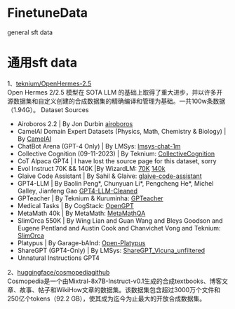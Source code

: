 # FinetuneData
general sft data

# 通用sft data
1、[teknium/OpenHermes-2.5](https://huggingface.co/datasets/teknium/OpenHermes-2.5)  
Open Hermes 2/2.5 模型在 SOTA LLM 的基础上取得了重大进步，并以许多开源数据集和自定义创建的合成数据集的精确编译和管理为基础。一共100w条数据（1.94G）。
Dataset Sources

- Airoboros 2.2 | By Jon Durbin [airoboros](https://huggingface.co/datasets/jondurbin/airoboros-2.2)
- CamelAI Domain Expert Datasets (Physics, Math, Chemistry & Biology) | By [CamelAI](https://huggingface.co/camel-ai)
- ChatBot Arena (GPT-4 Only) | By LMSys: [lmsys-chat-1m](https://huggingface.co/datasets/lmsys/lmsys-chat-1m)
- Collective Cognition (09-11-2023) | By Teknium: [CollectiveCognition](https://huggingface.co/datasets/CollectiveCognition/chats-data-2023-09-22)
- CoT Alpaca GPT4 | I have lost the source page for this dataset, sorry
- Evol Instruct 70K && 140K |By WizardLM: [70K](https://huggingface.co/datasets/WizardLM/WizardLM_evol_instruct_70k) [140k](https://huggingface.co/datasets/WizardLM/WizardLM_evol_instruct_V2_196k)
- Glaive Code Assistant | By Sahil & Glaive: [glaive-code-assistant](https://huggingface.co/datasets/glaiveai/glaive-code-assistant)
- GPT4-LLM | By Baolin Peng*, Chunyuan Li*, Pengcheng He*, Michel Galley, Jianfeng Gao [GPT4-LLM-Cleaned](https://huggingface.co/datasets/teknium/GPT4-LLM-Cleaned)
- GPTeacher | By Teknium & Kuruminha: [GPTeacher](https://github.com/teknium1/GPTeacher)
- Medical Tasks | By CogStack: [OpenGPT](https://github.com/CogStack/OpenGPT)
- MetaMath 40k | By MetaMath: [MetaMathQA](https://huggingface.co/datasets/meta-math/MetaMathQA)
- SlimOrca 550K | By Wing Lian and Guan Wang and Bleys Goodson and Eugene Pentland and Austin Cook and Chanvichet Vong and Teknium: [SlimOrca](https://huggingface.co/datasets/Open-Orca/SlimOrca)
- Platypus | By Garage-bAInd: [Open-Platypus](https://huggingface.co/datasets/garage-bAInd/Open-Platypus)
- ShareGPT (GPT4-Only) | By LMSys: [ShareGPT_Vicuna_unfiltered](https://huggingface.co/datasets/anon8231489123/ShareGPT_Vicuna_unfiltered)
- Unnatural Instructions GPT4

2、[huggingface/cosmopedia](https://huggingface.co/datasets/HuggingFaceTB/cosmopedia)[github](https://github.com/huggingface/cosmopedia)  
Cosmopedia是一个由Mixtral-8x7B-Instruct-v0.1生成的合成textbooks、博客文章、故事、帖子和WikiHow文章的数据集。该数据集包含超过3000万个文件和250亿个tokens（92.2 GB），使其成为迄今为止最大的开放合成数据集。
